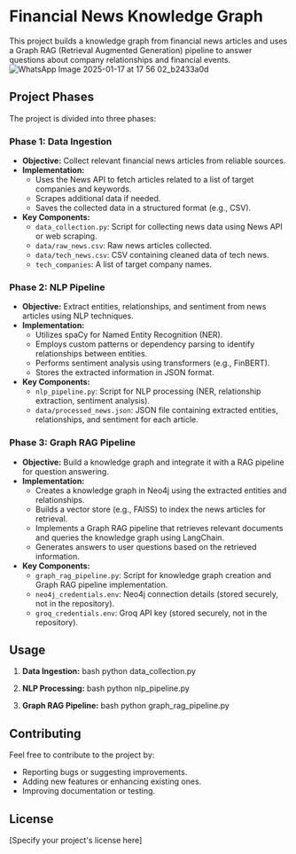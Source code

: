# Financial News Knowledge Graph

This project builds a knowledge graph from financial news articles and uses a Graph RAG (Retrieval Augmented Generation) pipeline to answer questions about company relationships and financial events.
![WhatsApp Image 2025-01-17 at 17 56 02_b2433a0d](https://github.com/user-attachments/assets/1a40499a-b254-488d-b01a-89963c2ca4fc)


## Project Phases

The project is divided into three phases:

### Phase 1: Data Ingestion

- **Objective:** Collect relevant financial news articles from reliable sources.
- **Implementation:** 
    - Uses the News API to fetch articles related to a list of target companies and keywords.
    - Scrapes additional data if needed.
    - Saves the collected data in a structured format (e.g., CSV).
- **Key Components:**
    - `data_collection.py`: Script for collecting news data using News API or web scraping.
    - `data/raw_news.csv`: Raw news articles collected.
    - `data/tech_news.csv`: CSV containing cleaned data of tech news.
    - `tech_companies`: A list of target company names.


### Phase 2: NLP Pipeline

- **Objective:** Extract entities, relationships, and sentiment from news articles using NLP techniques.
- **Implementation:** 
    - Utilizes spaCy for Named Entity Recognition (NER).
    - Employs custom patterns or dependency parsing to identify relationships between entities.
    - Performs sentiment analysis using transformers (e.g., FinBERT).
    - Stores the extracted information in JSON format.
- **Key Components:**
    - `nlp_pipeline.py`: Script for NLP processing (NER, relationship extraction, sentiment analysis).
    - `data/processed_news.json`: JSON file containing extracted entities, relationships, and sentiment for each article.


### Phase 3: Graph RAG Pipeline

- **Objective:** Build a knowledge graph and integrate it with a RAG pipeline for question answering.
- **Implementation:**
    - Creates a knowledge graph in Neo4j using the extracted entities and relationships.
    - Builds a vector store (e.g., FAISS) to index the news articles for retrieval.
    - Implements a Graph RAG pipeline that retrieves relevant documents and queries the knowledge graph using LangChain.
    - Generates answers to user questions based on the retrieved information.
- **Key Components:**
    - `graph_rag_pipeline.py`: Script for knowledge graph creation and Graph RAG pipeline implementation.
    - `neo4j_credentials.env`: Neo4j connection details (stored securely, not in the repository).
    - `groq_credentials.env`: Groq API key (stored securely, not in the repository).

## Usage

1.  **Data Ingestion:**
bash python data_collection.py
 
2.  **NLP Processing:**
bash python nlp_pipeline.py

3.  **Graph RAG Pipeline:**
bash python graph_rag_pipeline.py


## Contributing

Feel free to contribute to the project by:

-   Reporting bugs or suggesting improvements.
-   Adding new features or enhancing existing ones.
-   Improving documentation or testing.

## License

[Specify your project's license here]
